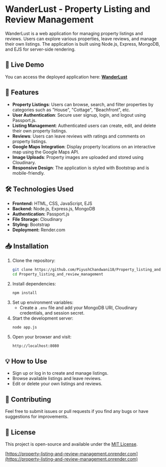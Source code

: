 # WanderLust - Property Listing and Review Management

WanderLust is a web application for managing property listings and reviews. Users can explore various properties, leave reviews, and manage their own listings. The application is built using Node.js, Express, MongoDB, and EJS for server-side rendering.

## 🚀 Live Demo

You can access the deployed application here: **[WanderLust](https://property-listing-and-review-management.onrender.com)**

## 📌 Features

- **Property Listings**: Users can browse, search, and filter properties by categories such as "House", "Cottage", "Beachfront", etc.
- **User Authentication**: Secure user signup, login, and logout using Passport.js.
- **Listing Management**: Authenticated users can create, edit, and delete their own property listings.
- **Reviews**: Users can leave reviews with ratings and comments on property listings.
- **Google Maps Integration**: Display property locations on an interactive map using the Google Maps API.
- **Image Uploads**: Property images are uploaded and stored using Cloudinary.
- **Responsive Design**: The application is styled with Bootstrap and is mobile-friendly.

## 🛠️ Technologies Used

- **Frontend:** HTML, CSS, JavaScript, EJS
- **Backend:** Node.js, Express.js, MongoDB
- **Authentication:** Passport.js
- **File Storage:** Cloudinary
- **Styling:** Bootstrap
- **Deployment:** Render.com

## 📥 Installation

1. Clone the repository:
   ```sh
   git clone https://github.com/PiyushChandwani18/Property_listing_and_review_management.git
   cd Property_listing_and_review_management
   ```
2. Install dependencies:
   ```sh
   npm install
   ```
3. Set up environment variables:
   - Create a `.env` file and add your MongoDB URI, Cloudinary credentials, and session secret.
4. Start the development server:
   ```sh
   node app.js
   ```
5. Open your browser and visit:
   ```sh
   http://localhost:8080
   ```

## 💡 How to Use

- Sign up or log in to create and manage listings.
- Browse available listings and leave reviews.
- Edit or delete your own listings and reviews.

## 🤝 Contributing

Feel free to submit issues or pull requests if you find any bugs or have suggestions for improvements.

## 📜 License

This project is open-source and available under the [MIT License](LICENSE).

[https://property-listing-and-review-management.onrender.com](https://property-listing-and-review-management.onrender.com)
